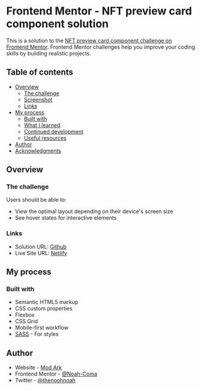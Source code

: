 # Frontend Mentor - NFT preview card component solution

This is a solution to the [NFT preview card component challenge on Frontend Mentor](https://www.frontendmentor.io/challenges/nft-preview-card-component-SbdUL_w0U). Frontend Mentor challenges help you improve your coding skills by building realistic projects. 

## Table of contents

- [Overview](#overview)
  - [The challenge](#the-challenge)
  - [Screenshot](#screenshot)
  - [Links](#links)
- [My process](#my-process)
  - [Built with](#built-with)
  - [What I learned](#what-i-learned)
  - [Continued development](#continued-development)
  - [Useful resources](#useful-resources)
- [Author](#author)
- [Acknowledgments](#acknowledgments)


## Overview

### The challenge

Users should be able to:

- View the optimal layout depending on their device's screen size
- See hover states for interactive elements

### Links

- Solution URL: [Github](https://github.com/Noah-Comma/NFT-Preview-Card)
- Live Site URL: [Netlify](https://noohnoah-nft-preview.netlify.app/)

## My process

### Built with

- Semantic HTML5 markup
- CSS custom properties
- Flexbox
- CSS Grid
- Mobile-first workflow
- [SASS](https://styled-components.com/) - For styles


## Author

- Website - [Mod Ark](https://modarks.com)
- Frontend Mentor - [@Noah-Coma](https://www.frontendmentor.io/profile/Noah-Comma)
- Twitter - [@thenoohnoah](https://www.twitter.com/thenoohnoah)
